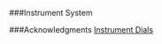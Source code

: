 ###Instrument System


###Acknowledgments
[Instrument Dials ](https://www.codeproject.com/Articles/27411/C-Avionic-Instrument-Controls)
